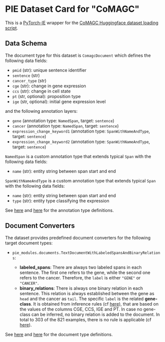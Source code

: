 # PIE Dataset Card for "CoMAGC"

This is a [PyTorch-IE](https://github.com/ChristophAlt/pytorch-ie) wrapper for the
[CoMAGC Huggingface dataset loading script](https://huggingface.co/datasets/DFKI-SLT/CoMAGC).

## Data Schema

The document type for this dataset is `ComagcDocument` which defines the following data fields:

- `pmid` (str): unique sentence identifier
- `sentence` (str)
- `cancer_type` (str)
- `cge` (str): change in gene expression
- `ccs` (str): change in cell state
- `pt` (str, optional): proposition type
- `ige` (str, optional): initial gene expression level

and the following annotation layers:

- `gene` (annotation type: `NamedSpan`, target: `sentence`)
- `cancer` (annotation type: `NamedSpan`, target: `sentence`)
- `expression_change_keyword1` (annotation type: `SpanWithNameAndType`, target: `sentence`)
- `expression_change_keyword2` (annotation type: `SpanWithNameAndType`, target: `sentence`)

`NamedSpan` is a custom annotation type that extends typical `Span` with the following data fields:

- `name` (str): entity string between span start and end

`SpanWithNameAndType` is a custom annotation type that extends typical `Span` with the following data fields:

- `name` (str): entity string between span start and end
- `type` (str): entity type classifying the expression

See [here](https://github.com/ArneBinder/pie-modules/blob/main/src/pie_modules/annotations.py) and
[here](https://github.com/ChristophAlt/pytorch-ie/blob/main/src/pytorch_ie/annotations.py) for the annotation
type definitions.

## Document Converters

The dataset provides predefined document converters for the following target document types:

- `pie_modules.documents.TextDocumentWithLabeledSpansAndBinaryRelations`:

  - **labeled_spans**: There are always two labeled spans in each sentence.
    The first one refers to the gene, while the second one refers to the cancer.
    Therefore, the `label` is either `"GENE"` or `"CANCER"`.
  - **binary_relations**: There is always one binary relation in each sentence.
    This relation is always established between the gene as `head` and the cancer as `tail`.
    The specific `label` is the related **gene-class**. It is obtained from inference rules (cf [here](https://bmcbioinformatics.biomedcentral.com/articles/10.1186/1471-2105-14-323/tables/3)),
    that are based on the values of the columns CGE, CCS, IGE and PT. In case no gene-class can be inferred,
    no binary relation is added to the document. In total to 303 of the 821 examples,
    there is no rule is applicable (cf [here](https://bmcbioinformatics.biomedcentral.com/articles/10.1186/1471-2105-14-323/tables/7)).

See [here](https://github.com/ArneBinder/pie-modules/blob/main/src/pie_modules/documents.py) and
[here](https://github.com/ChristophAlt/pytorch-ie/blob/main/src/pytorch_ie/documents.py) for the document type
definitions.
